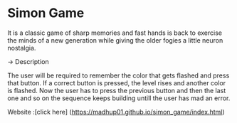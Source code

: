 # Simon Game

It is a classic game of sharp memories and fast hands is back to exercise the minds of a new generation while giving the older fogies a little neuron nostalgia.

-> Description

The user will be required to remember the color that gets flashed and press that button. If a correct button is pressed, the level rises and another color is flashed. 
Now the user has to press the previous button and then the last one and so on the sequence keeps building untill the user has mad an error.

Website :[click here] (https://madhup01.github.io/simon_game/index.html)

